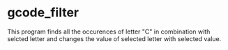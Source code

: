 # gcode_filter
This program finds all the occurences of letter "C" in combination with selcted letter and changes the value of selected letter with selected value.
